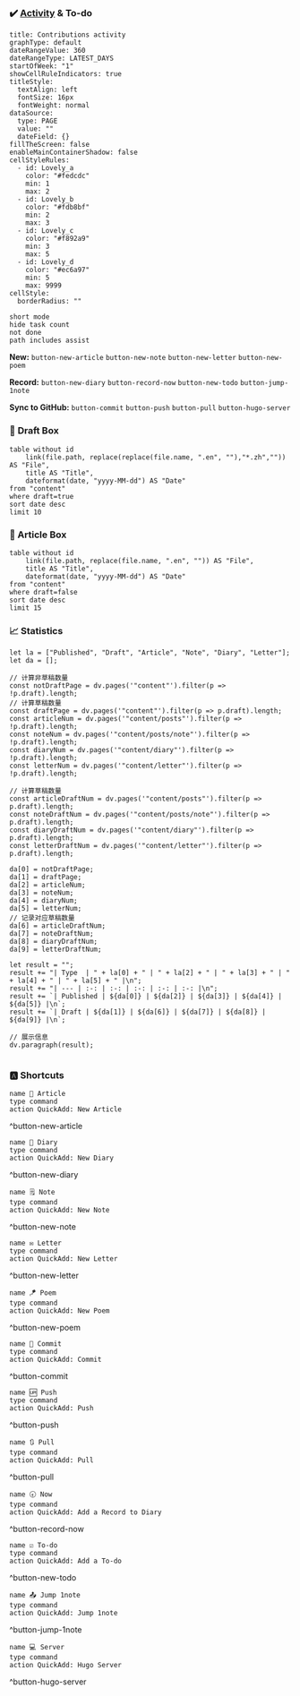 ### **✔️ [Activity](assist/Heatmap.md) & To-do**

```contributionGraph
title: Contributions activity
graphType: default
dateRangeValue: 360
dateRangeType: LATEST_DAYS
startOfWeek: "1"
showCellRuleIndicators: true
titleStyle:
  textAlign: left
  fontSize: 16px
  fontWeight: normal
dataSource:
  type: PAGE
  value: ""
  dateField: {}
fillTheScreen: false
enableMainContainerShadow: false
cellStyleRules:
  - id: Lovely_a
    color: "#fedcdc"
    min: 1
    max: 2
  - id: Lovely_b
    color: "#fdb8bf"
    min: 2
    max: 3
  - id: Lovely_c
    color: "#f892a9"
    min: 3
    max: 5
  - id: Lovely_d
    color: "#ec6a97"
    min: 5
    max: 9999
cellStyle:
  borderRadius: ""

```
```tasks
short mode
hide task count
not done
path includes assist
```

**New:** `button-new-article` `button-new-note`  `button-new-letter`
 `button-new-poem`  

**Record:**  `button-new-diary`   `button-record-now` `button-new-todo` `button-jump-1note`

**Sync to GitHub:** `button-commit` `button-push`  `button-pull` `button-hugo-server`

### 📝 **Draft Box**
```dataview
table without id
	link(file.path, replace(replace(file.name, ".en", ""),"*.zh","")) AS "File",
	title AS "Title",
	dateformat(date, "yyyy-MM-dd") AS "Date"
from "content"
where draft=true
sort date desc
limit 10
```


### **📁 Article Box**
```dataview
table without id
	link(file.path, replace(file.name, ".en", "")) AS "File",
	title AS "Title",
	dateformat(date, "yyyy-MM-dd") AS "Date"
from "content"
where draft=false
sort date desc
limit 15
```

### **📈 Statistics**
```dataviewjs
let la = ["Published", "Draft", "Article", "Note", "Diary", "Letter"];
let da = [];

// 计算非草稿数量
const notDraftPage = dv.pages('"content"').filter(p => !p.draft).length;
// 计算草稿数量
const draftPage = dv.pages('"content"').filter(p => p.draft).length;
const articleNum = dv.pages('"content/posts"').filter(p => !p.draft).length;
const noteNum = dv.pages('"content/posts/note"').filter(p => !p.draft).length;
const diaryNum = dv.pages('"content/diary"').filter(p => !p.draft).length;
const letterNum = dv.pages('"content/letter"').filter(p => !p.draft).length;

// 计算草稿数量
const articleDraftNum = dv.pages('"content/posts"').filter(p => p.draft).length;
const noteDraftNum = dv.pages('"content/posts/note"').filter(p => p.draft).length;
const diaryDraftNum = dv.pages('"content/diary"').filter(p => p.draft).length;
const letterDraftNum = dv.pages('"content/letter"').filter(p => p.draft).length;

da[0] = notDraftPage;
da[1] = draftPage;
da[2] = articleNum;
da[3] = noteNum;
da[4] = diaryNum;
da[5] = letterNum;
// 记录对应草稿数量
da[6] = articleDraftNum;
da[7] = noteDraftNum;
da[8] = diaryDraftNum;
da[9] = letterDraftNum;

let result = "";
result += "| Type  | " + la[0] + " | " + la[2] + " | " + la[3] + " | " + la[4] + " | " + la[5] + " |\n";
result += "| --- | :-: | :-: | :-: | :-: | :-: |\n";
result += `| Published | ${da[0]} | ${da[2]} | ${da[3]} | ${da[4]} | ${da[5]} |\n`;
result += `| Draft | ${da[1]} | ${da[6]} | ${da[7]} | ${da[8]} | ${da[9]} |\n`;

// 展示信息
dv.paragraph(result);


```

### 🅰️ Shortcuts

```button
name 📃 Article
type command
action QuickAdd: New Article
```
^button-new-article

```button
name 📓 Diary
type command
action QuickAdd: New Diary
```
^button-new-diary

```button
name 🗒️ Note
type command
action QuickAdd: New Note
```
^button-new-note

```button
name ✉️ Letter
type command
action QuickAdd: New Letter
```
^button-new-letter

```button
name 🪁 Poem
type command
action QuickAdd: New Poem
```
^button-new-poem

```button
name 🗿 Commit
type command
action QuickAdd: Commit
```
^button-commit

```button
name 🆙 Push
type command
action QuickAdd: Push
```
^button-push

```button
name 🔃 Pull
type command
action QuickAdd: Pull
```
^button-pull

```button
name 🕣 Now
type command
action QuickAdd: Add a Record to Diary
```
^button-record-now

```button
name ☑️ To-do
type command
action QuickAdd: Add a To-do
```
^button-new-todo

```button
name 📤 Jump 1note
type command
action QuickAdd: Jump 1note
```
^button-jump-1note

```button
name 💻 Server
type command
action QuickAdd: Hugo Server
```
^button-hugo-server
